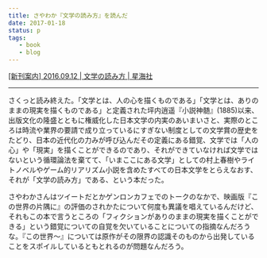 ```yaml
---
title: さやわか『文学の読み方』を読んだ
date: 2017-01-18
status: p
tags:
   - book
   - blog
---
```


[\[新刊案内\] 2016\.09\.12 \| 文学の読み方 \| 星海社](http://seikaisha.co.jp/information/2016/09/12-post-bungaku.html)

---

さくっと読み終えた。「文学とは、人の心を描くものである」「文学とは、ありのままの現実を描くものである」と定義された坪内逍遥『小説神髄』(1885)以来、出版文化の隆盛とともに権威化した日本文学の内実のあいまいさと、実際のところは時流や業界の要請で成り立っているにすぎない制度としての文学賞の歴史をたどり、日本の近代化の力みが呼び込んだその定義にある錯覚、文学では「人の心」や「現実」を描くことができるのであり、それができていなければ文学ではないという循環論法を棄てて、「いまここにある文学」としての村上春樹やライトノベルやゲーム的リアリズム小説を含めたすべての日本文学をとらえなおす、それが「文学の読み方」である、という本だった。

さやわかさんはツイートだとかゲンロンカフェでのトークのなかで、映画版『この世界の片隅に』の評価のされかたについて何度も異議を唱えているんだけど、それもこの本で言うところの「フィクションがありのままの現実を描くことができる」という錯覚についての自覚を欠いていることについての指摘なんだろうな。『この世界〜』については原作がその限界の認識そのものから出発していることをスポイルしているともとれるのが問題なんだろう。
